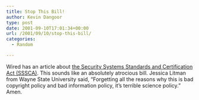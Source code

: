 ```yaml
---
title: Stop This Bill!
author: Kevin Dangoor
type: post
date: 2001-09-10T17:01:34+00:00
url: /2001/09/10/stop-this-bill/
categories:
  - Random

---
```

Wired has an article about [the Security Systems Standards and Certification Act (SSSCA)][1]. This sounds like an absolutely atrocious bill. Jessica Litman from Wayne State University said, &#8220;Forgetting all the reasons why this is bad copyright policy and bad information policy, it&#8217;s terrible science policy.&#8221; Amen.

 [1]: http://www.wired.com/news/politics/0,1283,46655,00.htm